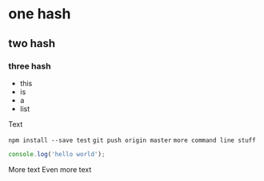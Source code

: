 # one hash

## two hash

### three hash

- this
- is
- a
- list

Text

`npm install --save test`
`git push origin master`
`more command line stuff`

```javascript
console.log('hello world');
```

More text
Even more text
